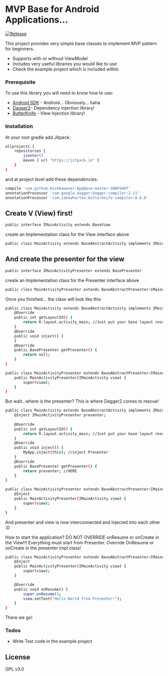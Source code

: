 # MVP Base for Android Applications...

[![Release](https://jitpack.io/v/mishkaowner/AppBase.svg)](https://jitpack.io/#mishkaowner/AppBase)

This project provides very simple base classes to implement MVP pattern for beginners.

  - Supports with or without ViewModel
  - Includes very useful libraries you would like to use
  - Check the example project which is included within

### Prerequisite

To use this library you will need to know how to use:

* [Android SDK](https://developer.android.com/studio/index.html) - Android... Obviously... haha
* [Dagger2](https://google.github.io/dagger/)- Dependency Injection library!
* [ButterKnife](http://jakewharton.github.io/butterknife/) - View Injection library!

### Installation

At your root gradle add Jitpack: 

```sh
allprojects {
    repositories {
        jcenter()
        maven { url "https://jitpack.io" }
    }
}
```

and at project level add these dependencies:

```sh
compile 'com.github.mishkaowner:AppBase:master-SNAPSHOT'
annotationProcessor 'com.google.dagger:dagger-compiler:2.11'
annotationProcessor 'com.jakewharton:butterknife-compiler:8.6.0'
```

Create V (View) first!
---

```sh
public interface IMainActivity extends BaseView
```

create an Implementation class for the View interface above

```sh
public class MainActivity extends BaseAbstractActivity implements IMainActivity
```

And create the presenter for the view
---

```sh
public interface IMainActivityPresenter extends BasePresenter
```

create an Implementation class for the Presenter interface above

```sh
public class MainActivityPresenter extends BaseAbstractPresenter<IMainActivity> implements IMainActivityPresenter
```
Once you finished... the class will look like this
```sh
public class MainActivity extends BaseAbstractActivity implements IMainActivity {
    @Override
    public int getLayoutId() {
        return R.layout.activity_main; //Just put your base layout resource id here...
    }
    @Override
    public void inject() {
    }
    @Override
    public BasePresenter getPresenter() {
        return null;
    }
}
```
```sh
public class MainActivityPresenter extends BaseAbstractPresenter<IMainActivity> implements IMainActivityPresenter {
    public MainActivityPresenter(IMainActivity view) {
        super(view);
    }
}
```

But wait...where is the presenter?
This is where Dagger2 comes to rescue!

```sh
public class MainActivity extends BaseAbstractActivity implements IMainActivity {
    @Inject IMainActivityPresenter presenter;
    
    @Override
    public int getLayoutId() {
        return R.layout.activity_main; //Just put your base layout resource id here...
    }
    @Override
    public void inject() {
        MyApp.inject(this); //inject Presenter
    }
    @Override
    public BasePresenter getPresenter() {
        return presenter; //HERE 
    }
}
```
```sh
public class MainActivityPresenter extends BaseAbstractPresenter<IMainActivity> implements IMainActivityPresenter {
    @Inject
    public MainActivityPresenter(IMainActivity view) {
        super(view);
    }
}
```
And presenter and view is now interconnected and injected into each other :D

How to start the application? 
DO NOT OVERRIDE onResume or onCreate in the View!!!
Everything must start from Presenter.
Override OnResume or onCreate in the presenter impl class!

```sh
public class MainActivityPresenter extends BaseAbstractPresenter<IMainActivity> implements IMainActivityPresenter {
    @Inject
    public MainActivityPresenter(IMainActivity view) {
        super(view);
    }

    @Override
    public void onResume() {
        super.onResume();
        view.setText("Hello World from Presenter!");
    }
}
```
There we go!

### Todos

 - Write Test code in the example project

License
----
GPL v3.0
